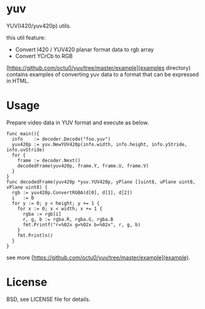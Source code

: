 # yuv

YUV(I420/yuv420p) utils.

this util feature:

- Convert I420 / YUV420 planar format data to rgb array
- Convert YCrCb to RGB

[https://github.com/octu0/yuv/tree/master/example](examples directory) contains examples of converting yuv data to a format that can be expressed in HTML.

# Usage

Prepare video data in YUV format and execute as below.

```
func main(){
  info    := decoder.Decode("foo.yuv")
  yuv420p := yuv.NewYUV420p(info.width, info.height, info.yStride, info.uvStride)
  for {
    frame := decoder.Next()
    decodedFrame(yuv420p, frame.Y, frame.U, frame.V)
  }
}
func decodedFrame(yuv420p *yuv.YUV420p, yPlane []uint8, uPlane uint8, vPlane uint8) {
  rgb := yuv420p.ConvertRGBA(d[0], d[1], d[2])
  i   := 0
  for y := 0; y < height; y += 1 {
    for x := 0; x < width; x += 1 {
      rgba := rgb[i]
      r, g, b := rgba.R, rgba.G, rgba.B
      fmt.Printf("r=%02x g=%02x b=%02x", r, g, b)
    }
    fmt.Println()
  }
}
```

see more [https://github.com/octu0/yuv/tree/master/example](example).


# License

BSD, see LICENSE file for details.
